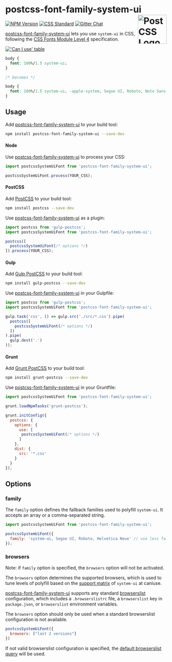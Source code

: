 # postcss-font-family-system-ui [<img src="https://postcss.github.io/postcss/logo.svg" alt="PostCSS Logo" width="90" height="90" align="right">][postcss]

[![NPM Version][npm-img]][npm-url]
[![CSS Standard][css-img]][css-url]
[![Gitter Chat][git-img]][git-url]

[postcss-font-family-system-ui] lets you use `system-ui` in CSS, following the
[CSS Fonts Module Level 4] specification.

[!['Can I use' table](https://caniuse.bitsofco.de/image/font-family-system-ui.png)](https://caniuse.com/#feat=font-family-system-ui)

```css
body {
  font: 100%/1.5 system-ui;
}

/* becomes */

body {
  font: 100%/1.5 system-ui, -apple-system, Segoe UI, Roboto, Noto Sans, Ubuntu, Cantarell, Helvetica Neue;
}
```

## Usage

Add [postcss-font-family-system-ui] to your build tool:

```bash
npm install postcss-font-family-system-ui --save-dev
```

#### Node

Use [postcss-font-family-system-ui] to process your CSS:

```js
import postcssSystemUiFont from 'postcss-font-family-system-ui';

postcssSystemUiFont.process(YOUR_CSS);
```

#### PostCSS

Add [PostCSS] to your build tool:

```bash
npm install postcss --save-dev
```

Use [postcss-font-family-system-ui] as a plugin:

```js
import postcss from 'gulp-postcss';
import postcssSystemUiFont from 'postcss-font-family-system-ui';

postcss([
  postcssSystemUiFont(/* options */)
]).process(YOUR_CSS);
```

#### Gulp

Add [Gulp PostCSS] to your build tool:

```bash
npm install gulp-postcss --save-dev
```

Use [postcss-font-family-system-ui] in your Gulpfile:

```js
import postcss from 'gulp-postcss';
import postcssSystemUiFont from 'postcss-font-family-system-ui';

gulp.task('css', () => gulp.src('./src/*.css').pipe(
  postcss([
    postcssSystemUiFont(/* options */)
  ])
).pipe(
  gulp.dest('.')
));
```

#### Grunt

Add [Grunt PostCSS] to your build tool:

```bash
npm install grunt-postcss --save-dev
```

Use [postcss-font-family-system-ui] in your Gruntfile:

```js
import postcssSystemUiFont from 'postcss-font-family-system-ui';

grunt.loadNpmTasks('grunt-postcss');

grunt.initConfig({
  postcss: {
    options: {
      use: [
       postcssSystemUiFont(/* options */)
      ]
    },
    dist: {
      src: '*.css'
    }
  }
});
```

## Options

### family

The `family` option defines the fallback families used to polyfill `system-ui`.
It accepts an array or a comma-separated string.

```js
import postcssSystemUiFont from 'postcss-font-family-system-ui';

postcssSystemUiFont({
  family: 'system-ui, Segoe UI, Roboto, Helvetica Neue' // use less fallbacks
});
```

### browsers

Note: if `family` option is specified, the `browsers` option will not be activated.

The `browsers` option determines the supported browsers, which is used to tune levels of polyfill based on the [support matrix] of `system-ui` at caniuse.

[postcss-font-family-system-ui] supports any standard [browserslist] configuration, which includes a `.browserslistrc` file, a `browserslist` key in `package.json`, or `browserslist` environment variables.

The `browsers` option should only be used when a standard browserslist configuration is not available.
```js
postcssSystemUiFont({
  browsers: ["last 2 versions"]
})
```

If not valid browserslist configuration is specified, the [default browserslist query](https://github.com/browserslist/browserslist#queries) will be used.

[css-img]: https://csstools.github.io/cssdb/badge/system-ui-font-family.svg
[css-url]: https://csstools.github.io/cssdb/#system-ui-font-family
[npm-img]: https://img.shields.io/npm/v/postcss-font-family-system-ui.svg
[npm-url]: https://www.npmjs.com/package/postcss-font-family-system-ui
[git-img]: https://img.shields.io/badge/support-chat-blue.svg
[git-url]: https://gitter.im/postcss/postcss

[CSS Fonts Module Level 4]: https://drafts.csswg.org/css-fonts-4/#system-ui-def
[Gulp PostCSS]: https://github.com/postcss/gulp-postcss
[Grunt PostCSS]: https://github.com/nDmitry/grunt-postcss
[postcss-font-family-system-ui]: https://github.com/JLHwung/postcss-font-family-system-ui
[PostCSS]: https://github.com/postcss/postcss
[browserslist]: https://github.com/browserslist/browserslist#readme
[support matrix]: https://caniuse.com/#feat=font-family-system-ui

